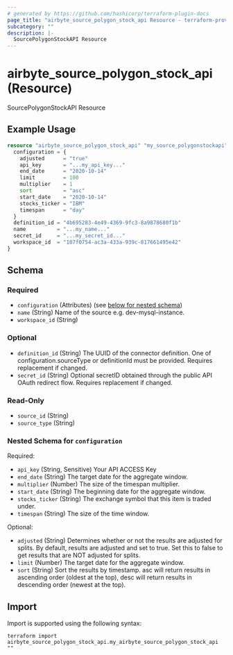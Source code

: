 ```yaml
---
# generated by https://github.com/hashicorp/terraform-plugin-docs
page_title: "airbyte_source_polygon_stock_api Resource - terraform-provider-airbyte"
subcategory: ""
description: |-
  SourcePolygonStockAPI Resource
---
```


# airbyte_source_polygon_stock_api (Resource)

SourcePolygonStockAPI Resource

## Example Usage

```terraform
resource "airbyte_source_polygon_stock_api" "my_source_polygonstockapi" {
  configuration = {
    adjusted      = "true"
    api_key       = "...my_api_key..."
    end_date      = "2020-10-14"
    limit         = 100
    multiplier    = 1
    sort          = "asc"
    start_date    = "2020-10-14"
    stocks_ticker = "IBM"
    timespan      = "day"
  }
  definition_id = "4b695283-4e49-4369-9fc3-8a9878680f1b"
  name          = "...my_name..."
  secret_id     = "...my_secret_id..."
  workspace_id  = "107f0754-ac3a-433a-939c-817661495e42"
}
```

<!-- schema generated by tfplugindocs -->
## Schema

### Required

- `configuration` (Attributes) (see [below for nested schema](#nestedatt--configuration))
- `name` (String) Name of the source e.g. dev-mysql-instance.
- `workspace_id` (String)

### Optional

- `definition_id` (String) The UUID of the connector definition. One of configuration.sourceType or definitionId must be provided. Requires replacement if changed.
- `secret_id` (String) Optional secretID obtained through the public API OAuth redirect flow. Requires replacement if changed.

### Read-Only

- `source_id` (String)
- `source_type` (String)

<a id="nestedatt--configuration"></a>
### Nested Schema for `configuration`

Required:

- `api_key` (String, Sensitive) Your API ACCESS Key
- `end_date` (String) The target date for the aggregate window.
- `multiplier` (Number) The size of the timespan multiplier.
- `start_date` (String) The beginning date for the aggregate window.
- `stocks_ticker` (String) The exchange symbol that this item is traded under.
- `timespan` (String) The size of the time window.

Optional:

- `adjusted` (String) Determines whether or not the results are adjusted for splits. By default, results are adjusted and set to true. Set this to false to get results that are NOT adjusted for splits.
- `limit` (Number) The target date for the aggregate window.
- `sort` (String) Sort the results by timestamp. asc will return results in ascending order (oldest at the top), desc will return results in descending order (newest at the top).

## Import

Import is supported using the following syntax:

```shell
terraform import airbyte_source_polygon_stock_api.my_airbyte_source_polygon_stock_api ""
```
